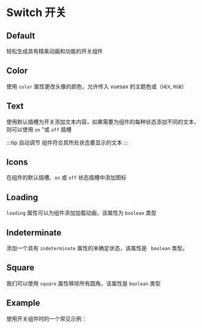 # Switch 开关

<card>

## Default

轻松生成具有精美动画和功能的开关组件

</card>

<card subtitle="Color">

## Color

使用 `color` 属性更改头像的颜色，允许传入 vuesax 的主题色或（`HEX`, `RGB`）

</card>

<card subtitle="Text">

## Text

使用默认插槽为开关添加文本内容，如果需要为组件的每种状态添加不同的文本，则可以使用 `on` "或 `off` 插槽

:::tip 自动调节
  组件符合其所处状态要显示的文本
:::

</card>

<card subtitle="Icons">

## Icons

在组件的默认插槽、`on` 或 `off` 状态插槽中添加图标

</card>

<card subtitle="Loading">

## Loading

`loading` 属性可以为组件添加加载动画，该属性为 `boolean` 类型

</card>

<card subtitle="Indeterminate">

## Indeterminate

添加一个具有 `indeterminate` 属性的未确定状态，该属性是 ` boolean` 类型。

</card>

<card subtitle="Square">

## Square

我们可以使用 `square` 属性移除所有圆角，该属性是 `boolean` 类型

</card>

<card subtitle="Example">

## Example

使用开关组件时的一个常见示例：

</card>

<script setup>
import Api from "../../../../theme/global-components/template/API.tsx"
</script>

<Api></Api>
